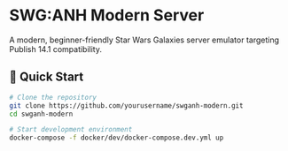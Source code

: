 # SWG:ANH Modern Server

A modern, beginner-friendly Star Wars Galaxies server emulator targeting Publish 14.1 compatibility.

## 🚀 Quick Start

```bash
# Clone the repository
git clone https://github.com/yourusername/swganh-modern.git
cd swganh-modern

# Start development environment
docker-compose -f docker/dev/docker-compose.dev.yml up
